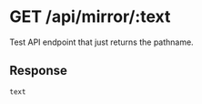 # GET /api/mirror/:text

Test API endpoint that just returns the pathname.

## Response

```
text
```

